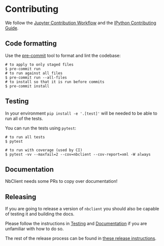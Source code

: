 # Contributing

We follow the [Jupyter Contribution Workflow](https://jupyter.readthedocs.io/en/latest/contributing/content-contributor.html) and the [IPython Contributing Guide](https://github.com/ipython/ipython/blob/master/CONTRIBUTING.md).

## Code formatting

Use the [pre-commit](https://pre-commit.com/) tool to format and lint the codebase:

```console
# to apply to only staged files
$ pre-commit run
# to run against all files
$ pre-commit run --all-files
# to install so that it is run before commits
$ pre-commit install
```

## Testing

In your environment `pip install -e '.[test]'` will be needed to be able to
run all of the tests.

You can run the tests using `pytest`:

```console
# to run all tests
$ pytest

# to run with coverage (used by CI)
$ pytest -vv --maxfail=2 --cov=nbclient --cov-report=xml -W always
```

## Documentation

NbClient needs some PRs to copy over documentation!

## Releasing

If you are going to release a version of `nbclient` you should also be capable
of testing it and building the docs.

Please follow the instructions in [Testing](#testing) and [Documentation](#documentation) if
you are unfamiliar with how to do so.

The rest of the release process can be found in [these release instructions](./RELEASING.md).
